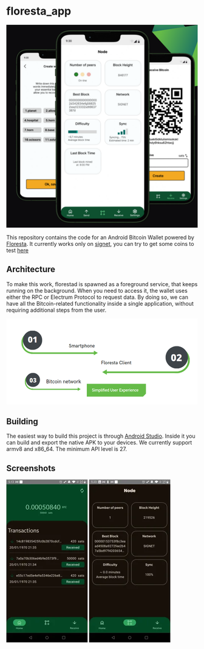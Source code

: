 # floresta_app

![cover](/docs/Floresta_app_cover.png)

This repository contains the code for an Android Bitcoin Wallet powered by [Floresta](https://github.com/vinteumorg/floresta). It currently works 
only on [signet](https://en.bitcoin.it/wiki/Signet), you can try to get some coins to test [here](https://signetfaucet.com/)

## Architecture

To make this work, florestad is spawned as a foreground service, that keeps running on the background. When you need to access it, the wallet 
uses either the RPC or Electrum Protocol to request data. By doing so, we can have all the Bitcoin-related functionality inside a single 
application, without requiring additional steps from the user.

![Archtecture](/docs/Archtecture.png)

## Building

The easiest way to build this project is through [Android Studio](https://developer.android.com/studio). Inside it you can build and export the 
native APK to your devices. We currently support armv8 and x86_64. The minimum API level is 27.

## Screenshots

![screenshot1](/docs/screenshot1.webp)
![screenshot1](/docs/screenshot2.webp)